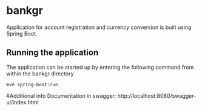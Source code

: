 # bankgr

Application for account registration and currency conversion is built using Spring Boot.

## Running the application

The application can be started up by entering the following command from within the bankgr directory

`mvn spring-boot:run`

#Additional info
Documentation in swagger:
http://localhost:8080/swagger-ui/index.html
